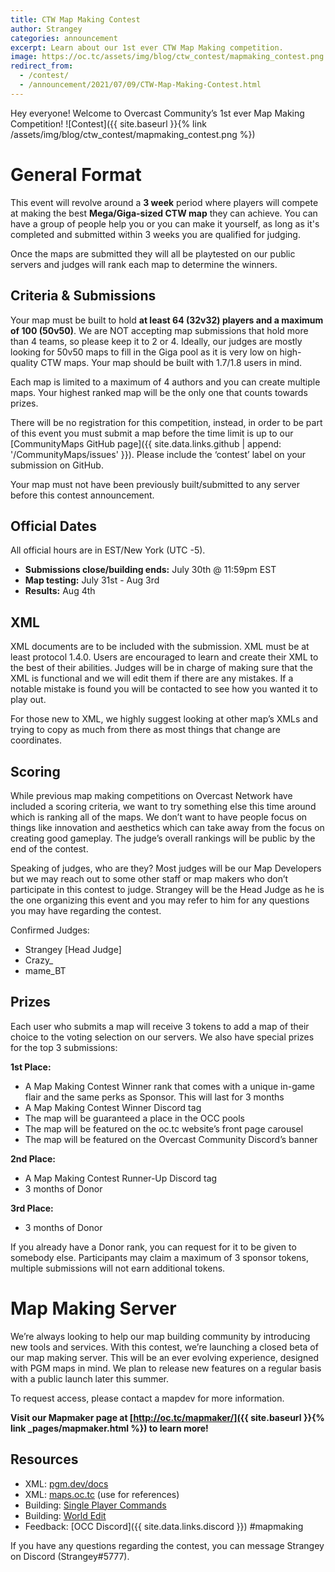 ```yaml
---
title: CTW Map Making Contest
author: Strangey
categories: announcement
excerpt: Learn about our 1st ever CTW Map Making competition.
image: https://oc.tc/assets/img/blog/ctw_contest/mapmaking_contest.png
redirect_from:
  - /contest/
  - /announcement/2021/07/09/CTW-Map-Making-Contest.html
---
```


Hey everyone! Welcome to Overcast Community’s 1st ever Map Making Competition! 
![Contest]({{ site.baseurl }}{% link /assets/img/blog/ctw_contest/mapmaking_contest.png %})

# General Format
This event will revolve around a **3 week** period where players will compete at making the best **Mega/Giga-sized CTW map** they can achieve. You can have a group of people help you or you can make it yourself,
as long as it's completed and submitted within 3 weeks you are qualified for judging.

Once the maps are submitted they will all be playtested on our public servers and judges will rank each map to determine the winners.

## Criteria & Submissions
Your map must be built to hold **at least 64 (32v32) players and a maximum of 100 (50v50)**. We are NOT accepting map submissions that hold more than 4 teams, so please keep it to 2 or 4. Ideally, our judges are mostly looking for 50v50 maps to fill in the Giga pool as it is very low on high-quality CTW maps. Your map should be built with 1.7/1.8 users in mind.

Each map is limited to a maximum of 4 authors and you can create multiple maps. Your highest ranked map will be the only one that counts towards prizes.

There will be no registration for this competition, instead, in order to be part of this event you must submit a map before the time limit is up to our [CommunityMaps GitHub page]({{ site.data.links.github | append: '/CommunityMaps/issues' }}). Please include the ‘contest’ label on your submission on GitHub.

Your map must not have been previously built/submitted to any server before this contest announcement.

## Official Dates
All official hours are in EST/New York (UTC -5).

 - **Submissions close/building ends:** July 30th @ 11:59pm EST
 - **Map testing:** July 31st - Aug 3rd
 - **Results:** Aug 4th

## XML
XML documents are to be included with the submission. XML must be at least protocol 1.4.0. Users are encouraged to learn and create their XML to the best of their abilities. Judges will be in charge of making sure that the XML is functional and we will edit them if there are any mistakes. If a notable mistake is found you will be contacted to see how you wanted it to play out. 

For those new to XML, we highly suggest looking at other map’s XMLs and trying to copy as much from there as most things that change are coordinates.

## Scoring
While previous map making competitions on Overcast Network have included a scoring criteria, we want to try something else this time around which is ranking all of the maps. We don’t want to have people focus on things like innovation and aesthetics which can take away from the focus on creating good gameplay. The judge’s overall rankings will be public by the end of the contest.

Speaking of judges, who are they? Most judges will be our Map Developers but we may reach out to some other staff or map makers who don’t participate in this contest to judge. Strangey will be the Head Judge as he is the one organizing this event and you may refer to him for any questions you may have regarding the contest.

Confirmed Judges:  

 - Strangey [Head Judge]  
 - Crazy_  
 - mame_BT  

## Prizes
Each user who submits a map will receive 3 tokens to add a map of their choice to the voting selection on our servers. We also have special prizes for the top 3 submissions:

**1st Place:**

 - A Map Making Contest Winner rank that comes with a unique in-game flair and the same perks as Sponsor. This will last for 3 months
 - A Map Making Contest Winner Discord tag
 - The map will be guaranteed a place in the OCC pools
 - The map will be featured on the oc.tc website’s front page carousel 
 - The map will be featured on the Overcast Community Discord’s banner

**2nd Place:**

 - A Map Making Contest Runner-Up Discord tag
 - 3 months of Donor

**3rd Place:**

 - 3 months of Donor

If you already have a Donor rank, you can request for it to be given to somebody else. Participants may claim a maximum of 3 sponsor tokens, multiple submissions will not earn additional tokens. 

# Map Making Server
We’re always looking to help our map building community by introducing new tools and services. With this contest, we’re launching a closed beta of our map making server. This will be an ever evolving experience, designed with PGM maps in mind. We plan to release new features on a regular basis with a public launch later this summer. 

To request access, please contact a mapdev for more information.

**Visit our Mapmaker page at [http://oc.tc/mapmaker/]({{ site.baseurl }}{% link _pages/mapmaker.html %}) to learn more!**

## Resources

 - XML: [pgm.dev/docs](https://pgm.dev/docs/modules/general/introduction/)
 - XML: [maps.oc.tc](https://github.com/OvercastNetwork/maps.oc.tc) (use for references)
 - Building: [Single Player Commands](https://www.minecraftforum.net/forums/mapping-and-modding-java-edition/minecraft-mods/1272348-single-player-commands-v4-9-official-download-spc)
 - Building: [World Edit](https://worldedit.enginehub.org/en/latest/install/#forge-single-player)
 - Feedback: [OCC Discord]({{ site.data.links.discord }}) #mapmaking

If you have any questions regarding the contest, you can message Strangey on Discord (Strangey#5777).

